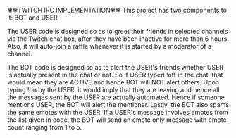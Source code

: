 ❃❃TWITCH IRC IMPLEMENTATION❃❃
This project has two components to it: BOT and USER

The USER code is designed so as to greet their friends in selected channels via the Twitch chat box, after they have been inactive for more than 6 hours.
Also, it will auto-join a raffle whenever it is started by a moderator of a channel.

The BOT code is designed so as to alert the USER's friends whether USER is actually present in the chat or not.
So if USER typed !off in the chat, that would mean they are ACTIVE and hence BOT will NOT alert others.
Upon typing !on by the USER, it would imply that they are leaving and hence all the messages sent by the USER are actually automated. Hence if someone mentions USER, the BOT will alert the mentioner.
Lastly, the BOT also spams the same emotes with the USER. If a USER's message involves emotes from the list given in code, the BOT will send an emote only message with emote count ranging from 1 to 5.
